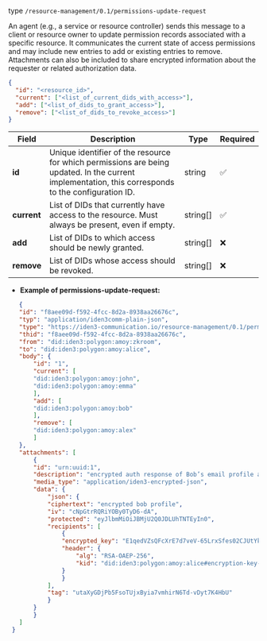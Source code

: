 
type `/resource-management/0.1/permissions-update-request`

An agent (e.g., a service or resource controller) sends this message to a client or resource owner to update permission records associated with a specific resource.
It communicates the current state of access permissions and may include new entries to add or existing entries to remove.
Attachments can also be included to share encrypted information about the requester or related authorization data.

```json
{
  "id": "<resource_id>",
  "current": ["<list_of_current_dids_with_access>"],
  "add": ["<list_of_dids_to_grant_access>"],
  "remove": ["<list_of_dids_to_revoke_access>"]
}
```

| Field       | Description                                                                                                                                         | Type     | Required |
| ----------- | --------------------------------------------------------------------------------------------------------------------------------------------------- | -------- | -------- |
| **id**      | Unique identifier of the resource for which permissions are being updated. In the current implementation, this corresponds to the configuration ID. | string   | ✅        |
| **current** | List of DIDs that currently have access to the resource. Must always be present, even if empty.                                                     | string[] | ✅        |
| **add**     | List of DIDs to which access should be newly granted.                                                                                               | string[] | ❌        |
| **remove**  | List of DIDs whose access should be revoked.                                                                                                        | string[] | ❌        |



- **Example of permissions-update-request:**

 ```json
    {
    "id": "f8aee09d-f592-4fcc-8d2a-8938aa26676c",
    "typ": "application/iden3comm-plain-json",
    "type": "https://iden3-communication.io/resource-management/0.1/permissions-update-request",
    "thid": "f8aee09d-f592-4fcc-8d2a-8938aa26676c",
    "from": "did:iden3:polygon:amoy:zkroom",
    "to": "did:iden3:polygon:amoy:alice",
    "body": {
        "id": "1",
        "current": [
        "did:iden3:polygon:amoy:john",
        "did:iden3:polygon:amoy:emma"
        ],
        "add": [
        "did:iden3:polygon:amoy:bob"
        ],
        "remove": [
        "did:iden3:polygon:amoy:alex"
        ]
    },
    "attachments": [
        {
        "id": "urn:uuid:1",
        "description": "encrypted auth response of Bob’s email profile as attachment",
        "media_type": "application/iden3-encrypted-json",
        "data": {
            "json": {
            "ciphertext": "encrypted bob profile",
            "iv": "cNpGtrRQRiYOBy0TyD6-dA",
            "protected": "eyJlbmMiOiJBMjU2Q0JDLUhTNTEyIn0",
            "recipients": [
                {
                "encrypted_key": "E1qedVZsQFcXrE7d7veV-65LrxSfes02CJUtYkMGU6RRxbp8cuJUcQ1KKe4kQgF3LKyxk9Usmvzr8ijsK0LKUQBLaIlQALEYEhEcYvA8QNsgaKc7_d4ehdwCLdhZjIOWtvS8ItRr1_2Zikkh20YzOPjGeV6gGeMq4-Ns5TnRcmFqXWe9N7FvuGJVBh3vVQ...",
                "header": {
                    "alg": "RSA-OAEP-256",
                    "kid": "did:iden3:polygon:amoy:alice#encryption-key-1"
                }
                }
            ],
            "tag": "utaXyGDjPb5FsoTUjxByia7vmhirN6Td-vDyt7K4HbU"
            }
        }
        }
    ]
  }
 ```